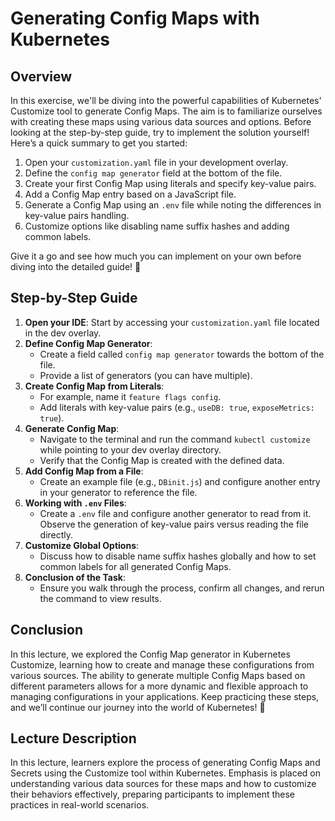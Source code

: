 # Generating Config Maps with Kubernetes

## Overview
In this exercise, we'll be diving into the powerful capabilities of Kubernetes' Customize tool to generate Config Maps. The aim is to familiarize ourselves with creating these maps using various data sources and options. Before looking at the step-by-step guide, try to implement the solution yourself! Here’s a quick summary to get you started:

1. Open your `customization.yaml` file in your development overlay.
2. Define the `config map generator` field at the bottom of the file.
3. Create your first Config Map using literals and specify key-value pairs.
4. Add a Config Map entry based on a JavaScript file.
5. Generate a Config Map using an `.env` file while noting the differences in key-value pairs handling.
6. Customize options like disabling name suffix hashes and adding common labels.

Give it a go and see how much you can implement on your own before diving into the detailed guide! 💪

## Step-by-Step Guide
1. **Open your IDE**: Start by accessing your `customization.yaml` file located in the dev overlay.
2. **Define Config Map Generator**:
   - Create a field called `config map generator` towards the bottom of the file.
   - Provide a list of generators (you can have multiple).
3. **Create Config Map from Literals**:
   - For example, name it `feature flags config`.
   - Add literals with key-value pairs (e.g., `useDB: true`, `exposeMetrics: true`).
4. **Generate Config Map**:
   - Navigate to the terminal and run the command `kubectl customize` while pointing to your dev overlay directory.
   - Verify that the Config Map is created with the defined data.
5. **Add Config Map from a File**:
   - Create an example file (e.g., `DBinit.js`) and configure another entry in your generator to reference the file.
6. **Working with `.env` Files**:
   - Create a `.env` file and configure another generator to read from it. Observe the generation of key-value pairs versus reading the file directly.
7. **Customize Global Options**: 
   - Discuss how to disable name suffix hashes globally and how to set common labels for all generated Config Maps.
8. **Conclusion of the Task**: 
   - Ensure you walk through the process, confirm all changes, and rerun the command to view results.

## Conclusion
In this lecture, we explored the Config Map generator in Kubernetes Customize, learning how to create and manage these configurations from various sources. The ability to generate multiple Config Maps based on different parameters allows for a more dynamic and flexible approach to managing configurations in your applications. Keep practicing these steps, and we’ll continue our journey into the world of Kubernetes! 🚀

## Lecture Description
In this lecture, learners explore the process of generating Config Maps and Secrets using the Customize tool within Kubernetes. Emphasis is placed on understanding various data sources for these maps and how to customize their behaviors effectively, preparing participants to implement these practices in real-world scenarios.